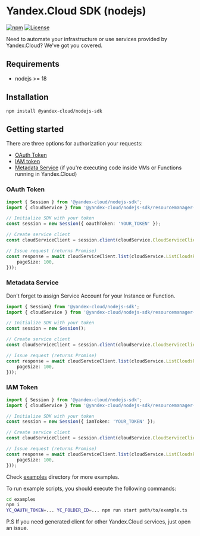# Yandex.Cloud SDK (nodejs)

[![npm](https://img.shields.io/npm/v/@yandex-cloud/nodejs-sdk.svg)](https://www.npmjs.com/package/@yandex-cloud/nodejs-sdk)
[![License](https://img.shields.io/github/license/yandex-cloud/nodejs-sdk.svg)](https://github.com/yandex-cloud/nodejs-sdk/blob/master/LICENSE)

Need to automate your infrastructure or use services provided by Yandex.Cloud? We've got you covered.

## Requirements
- nodejs >= 18

## Installation
`npm install @yandex-cloud/nodejs-sdk`

## Getting started

There are three options for authorization your requests:
- [OAuth Token](https://cloud.yandex.com/en-ru/docs/iam/concepts/authorization/oauth-token)
- [IAM token](https://cloud.yandex.com/en-ru/docs/iam/operations/iam-token/create)
- [Metadata Service](https://cloud.yandex.com/en-ru/docs/compute/concepts/vm-metadata) (if you're executing code inside VMs or Functions
running in Yandex.Cloud)

### OAuth Token

```typescript
import { Session } from '@yandex-cloud/nodejs-sdk';
import { cloudService } from '@yandex-cloud/nodejs-sdk/resourcemanager-v1';

// Initialize SDK with your token
const session = new Session({ oauthToken: 'YOUR_TOKEN' });

// Create service client
const cloudServiceClient = session.client(cloudService.CloudServiceClient);

// Issue request (returns Promise)
const response = await cloudServiceClient.list(cloudService.ListCloudsRequest.fromPartial({
    pageSize: 100,
}));
```

### Metadata Service

Don't forget to assign Service Account for your Instance or Function.

```typescript
import { Session} from '@yandex-cloud/nodejs-sdk';
import { cloudService } from '@yandex-cloud/nodejs-sdk/resourcemanager-v1';

// Initialize SDK with your token
const session = new Session();

// Create service client
const cloudServiceClient = session.client(cloudService.CloudServiceClient);

// Issue request (returns Promise)
const response = await cloudServiceClient.list(cloudService.ListCloudsRequest.fromPartial({
    pageSize: 100,
}));
```

### IAM Token

```typescript
import { Session } from '@yandex-cloud/nodejs-sdk';
import { cloudService } from '@yandex-cloud/nodejs-sdk/resourcemanager-v1';

// Initialize SDK with your token
const session = new Session({ iamToken: 'YOUR_TOKEN' });

// Create service client
const cloudServiceClient = session.client(cloudService.CloudServiceClient);

// Issue request (returns Promise)
const response = await cloudServiceClient.list(cloudService.ListCloudsRequest.fromPartial({
    pageSize: 100,
}));
```

Check [examples](./examples) directory for more examples.

To run example scripts, you should execute the following commands:
```bash
cd examples
npm i
YC_OAUTH_TOKEN=... YC_FOLDER_ID=... npm run start path/to/example.ts
```

P.S If you need generated client for other Yandex.Cloud services, just open an issue.

